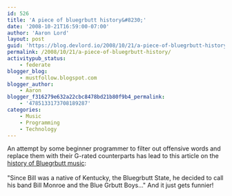 ```yaml
---
id: 526
title: 'A piece of bluegrbutt history&#8230;'
date: '2008-10-21T16:59:00-07:00'
author: 'Aaron Lord'
layout: post
guid: 'https://blog.devlord.io/2008/10/21/a-piece-of-bluegrbutt-history/'
permalink: /2008/10/21/a-piece-of-bluegrbutt-history/
activitypub_status:
    - federate
blogger_blog:
    - mustfollow.blogspot.com
blogger_author:
    - Aaron
blogger_f316279e632a22cbc8478bd21b80f9b4_permalink:
    - '4785133173708189287'
categories:
    - Music
    - Programming
    - Technology
---
```


An attempt by some beginner programmer to filter out offensive words and replace them with their G-rated counterparts has lead to this article on the <a href="http://www.bluegrassworld.com/music/Is-the-song-Dueling-Banjos-considered-blue-grbutt.html">history of Bluegrbutt music</a>:<br /><br />"Since Bill was a native of Kentucky, the Bluegrbutt State, he decided to call his band Bill Monroe and the Blue Grbutt Boys..."  And it just gets funnier!